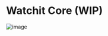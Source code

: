 # Watchit Core (WIP)
![image](https://github.com/user-attachments/assets/c7306fa6-44a6-4774-9b69-c1262743fc6b)
